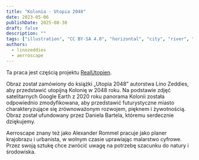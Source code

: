 ```yaml
---
title: "Kolonia - Utopia 2048"
date: 2023-05-06
publishDate: 2025-08-30
draft: false
description: ""
tags: ["illustration", "CC BY-SA 4.0", "horizontal", "city", "river", "transport"]
authors:
  - linozeddies
  - aerroscape
---
```


Ta praca jest częścią projektu [RealUtopien](https://realutopien.info/visuals/koeln-utopia-2048/).

Obraz został zamówiony do książki „Utopia 2048” autorstwa Lino Zeddies, aby przedstawić utopijną Kolonię w 2048 roku. Na podstawie zdjęć satelitarnych Google Earth z 2020 roku panorama Kolonii została odpowiednio zmodyfikowana, aby przedstawić futurystyczne miasto charakteryzujące się zrównoważonym rozwojem, pięknem i żywotnością. Obraz został ufundowany przez Daniela Bartela, któremu serdecznie dziękujemy.

Aerroscape znany też jako Alexander Rommel pracuje jako planer krajobrazu i urbanista, w wolnym czasie uprawiając malarstwo cyfrowe. Przez swoją sztukę chce zwrócić uwagę na potrzebę szacunku do natury i środowiska.

